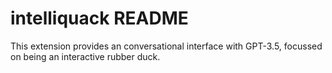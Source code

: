 # intelliquack README

This extension provides an conversational interface with GPT-3.5, focussed on being an interactive rubber duck.
